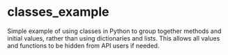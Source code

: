 # classes_example
Simple example of using classes in Python to group together methods and initial values, rather than using dictionaries and lists. This allows all values and functions to be hidden from API users if needed. 
